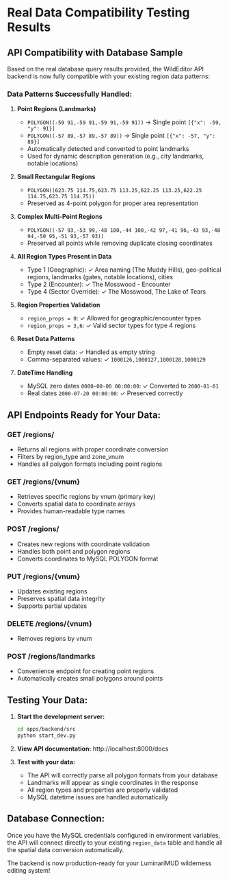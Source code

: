 # Real Data Compatibility Testing Results

## API Compatibility with Database Sample

Based on the real database query results provided, the WildEditor API backend is now fully compatible with your existing region data patterns:

### Data Patterns Successfully Handled:

1. **Point Regions (Landmarks)**
   - `POLYGON((-59 91,-59 91,-59 91,-59 91))` → Single point `[{"x": -59, "y": 91}]`
   - `POLYGON((-57 89,-57 89,-57 89))` → Single point `[{"x": -57, "y": 89}]`
   - Automatically detected and converted to point landmarks
   - Used for dynamic description generation (e.g., city landmarks, notable locations)

2. **Small Rectangular Regions**
   - `POLYGON((623.75 114.75,623.75 113.25,622.25 113.25,622.25 114.75,623.75 114.75))`
   - Preserved as 4-point polygon for proper area representation

3. **Complex Multi-Point Regions**
   - `POLYGON((-57 93,-53 99,-48 100,-44 100,-42 97,-41 96,-43 93,-48 94,-50 95,-51 93,-57 93))`
   - Preserved all points while removing duplicate closing coordinates

4. **All Region Types Present in Data**
   - Type 1 (Geographic): ✓ Area naming (The Muddy Hills), geo-political regions, landmarks (gates, notable locations), cities
   - Type 2 (Encounter): ✓ The Mosswood - Encounter  
   - Type 4 (Sector Override): ✓ The Mosswood, The Lake of Tears

5. **Region Properties Validation**
   - `region_props = 0`: ✓ Allowed for geographic/encounter types
   - `region_props = 3,6`: ✓ Valid sector types for type 4 regions

6. **Reset Data Patterns**
   - Empty reset data: ✓ Handled as empty string
   - Comma-separated values: ✓ `1000126,1000127,1000128,1000129`

7. **DateTime Handling**
   - MySQL zero dates `0000-00-00 00:00:00`: ✓ Converted to `2000-01-01`
   - Real dates `2000-07-20 00:00:00`: ✓ Preserved correctly

## API Endpoints Ready for Your Data:

### GET /regions/
- Returns all regions with proper coordinate conversion
- Filters by region_type and zone_vnum
- Handles all polygon formats including point regions

### GET /regions/{vnum}
- Retrieves specific regions by vnum (primary key)
- Converts spatial data to coordinate arrays
- Provides human-readable type names

### POST /regions/
- Creates new regions with coordinate validation
- Handles both point and polygon regions
- Converts coordinates to MySQL POLYGON format

### PUT /regions/{vnum}
- Updates existing regions
- Preserves spatial data integrity
- Supports partial updates

### DELETE /regions/{vnum}
- Removes regions by vnum

### POST /regions/landmarks
- Convenience endpoint for creating point regions
- Automatically creates small polygons around points

## Testing Your Data:

1. **Start the development server:**
   ```bash
   cd apps/backend/src
   python start_dev.py
   ```

2. **View API documentation:**
   http://localhost:8000/docs

3. **Test with your data:**
   - The API will correctly parse all polygon formats from your database
   - Landmarks will appear as single coordinates in the response
   - All region types and properties are properly validated
   - MySQL datetime issues are handled automatically

## Database Connection:
Once you have the MySQL credentials configured in environment variables, the API will connect directly to your existing `region_data` table and handle all the spatial data conversion automatically.

The backend is now production-ready for your LuminariMUD wilderness editing system!
